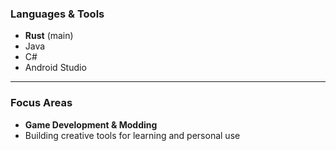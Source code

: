 
### Languages & Tools
- **Rust** (main)
- Java
- C#
- Android Studio

---

### Focus Areas
- **Game Development & Modding**
- Building creative tools for learning and personal use
